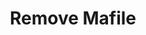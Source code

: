 ---
title: Remove Mafile
excerpt: >-
  Remove steam mafile.

  > ❗️ This will unlink the authenticator from the account and remove mafile
  from the item
api:
  file: lolzteam-public-api-market.json
  operationId: accountsManaging.removeMafile
deprecated: false
hidden: false
metadata:
  title: ''
  description: ''
  robots: index
next:
  description: ''
---